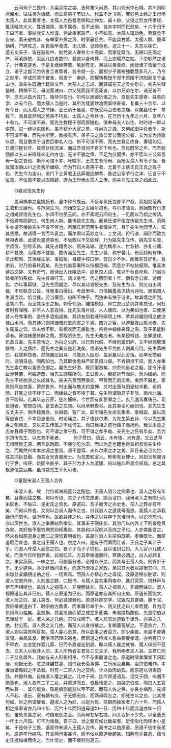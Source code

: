 <!-- { "loadSidebar": true } -->
　　云间何子三畏曰、大梁汝南之墟、志称重义尚质、其山则天中石城、其川则明河溱水、往往灵秀蟠结、而生奇男子节妇人、代盖不乏书焉、若旁邑上蔡之王母杨太孺人、此其著者也、太孺人为邑耆老杨和之仲女、甫十龄、父授之烈女传孝经、辄读晓其大义、性极端悫、笑不露唇、言不出阃、自未字时而巳然矣、十六于归于王曰河者、事姑党安人惟谨、党故秉家政严、小不如意、太孺人辄动色、至寝食不自安、事夫敬戒甚、有举案齐眉之风、时家窭且贫、不能具甘旨、太孺人觧、簪珥勤絣、??辟佐之、即自茹辛食澹、无几微、见颜色也、迨三十一、夫忽以疾亡、遗五丈夫子、皆在髫齓中、姑党安人春秋七十高矣、而家徒壁立、无糊口芘雨之产、茕茕靡依、哭而几绝者数四、甚欲以身殉葬、而上恋皤然之姑、下恋眇然之诸子、计弗克遂也、于是复缠绵劳苦、黾勉有无、奉姑以善飬终、而抚诸子皆至于成立、诸子之能习为农者工者啇者、各令就一业、而视少子嘉裕独聦慧非凡儿、乃令之就学、学成而廪于黉舍、而贡于　帝廷、而辗转教授于郑于原陵于济阳而复于金山也、盖先生既通仕籍骏文声、太孺人之志成、而尊甫在天之灵亦慰矣、初先生肄塾时、稍稍不习、母泣而诫曰、尔父死而我不亟死者、以尔兄弟在尔、诸兄皆不学、念无以昌大其门、独恃尔在也、尔何以居诸玩愒之为、自是先生感奋、益务向学、以有今日、而太孺人当是时、其所为缝裳炊飡燃膏继晷者、复垂三十余年、以有今日、而太孺人之节操、业巳炳于晨星、亦既受两台使者之旌、以俟丝纶于　辇毂下、而且裒然列之邑乘不朽矣、太孺人之考终也、在万历十九年之六月、享年八十有九、不可谓不寿、而先生教授于郑而原陵也、俱奉母夫人以往、时时进一鲜以供馔、进一绮以供御也、虽不获分大官之羞、与尚方之毳、又何如田中负者乎、斯不可谓不飬、而先生所至、教授有声、弟子员之重公爱公而德公者、又为文为诗歌以颂、而且徼灵于当世巨卿名人也、斯不可谓不荣、而先生慕且终身、羮墙如见、日或仰屋长吁、夜或伏枕流涕、而曰吾母何不百岁千秋也、吾母既尽之年、而吾犹腼颜以五斗米碌碌奔走四方也、无论不腆之俸、不足为伏臈供、亦不愿以三公易吾母一朝之飬也、斯不可谓不孝、吁嗟乎、王先生有令母、而杨太孺人有令子哉、吾故知汝南山川之灵秀所蟠结、而为节妇人奇男子者、尤着于上蔡王氏王氏之母子也、先生今为金山、谕门下士黄君正达薛君应麟辈、备述公家节行之详、征言于不佞畏、不佞畏不敢以固陋辞、遂为王母杨太孺人立传、而并为先生及之如此云、 

　　○姚叔信先生传 

　　盖闻檇李之里姚氏者、里中称令族云、不佞与舅氏包彦平??叔。而始交范两生君和长康也。与范两生习。而始交生之友姚尔肃也。与尔肃晤言。而始知有尔肃之祖姚叔信先生也。尔肃不怕至云间。亦不素昵云间何生。一见而以乃祖之传请。不佞避席而辞曰。何生何人斯。能传姚先生哉。而舅氏谓不佞宜传姚先生也。范两生亦谓不佞姚先生不宜不传也。若舅氏若范两生者慎许可。且于先生为同里人。知其贤悉。故请得一言而华衮之。而尔肃以英玅之年、工文词、矜行谊、闻孙而欲为厥祖表章、此盛世盛德事也、不佞敢以不文固辞、乃为姚先生立传、姚先生名兖、字叔信、别号玄岳、其先占籍秀水、居夹马塘、遂为檇李人、世业耕、亦复业儒、耕不甚腴、而儒亦不甚显、数传而至先生、先生少慧、称宁馨儿、长而顾盻有神、举止都雅、其治经生家、事铅椠、目披手校口伊、吾日夕不休、而雅非其好也、竟谢去、时乃翁春秋高矣、先生代翁家秉所以拮据百端、而意亦不帖帖细琐。惟喜攻诗古文辞、文有奇气、而诗出入杜陵法中、欲觅惊人语、辄以千秋自命焉、乃翁为雠者所陷系狱、先生抟顂吁天、请以身代、代之囹圄者十年、僧有念公者、诗僧也、亦以事羁狱、见先生而器之、尽以其诗旨授先生、及先生为诗、则又自出鸿裁、不尽繇念公旨、寻而事白得出、考盘里中、日偕翰墨高流结为诗社、居怕谓人生渴当饮。饥当餐。劳当偃息。何所不快乎。而独未有快于诗者。故其情之所到。泚笔而书。而至其深思之极。刺骨刳肠。雕镂模拟、即亡衣冠坠坑井弗觉也。同社者时有唫哦、非不人人意自得、比先生落片纸、人人媿叹、以为弗如也者、曰使用昔人夺席事例、吾侪多洒指退矣、其诗友则若戚符卿项上林、辈其诗趣则得之放浪佳山水间。而其诗兴则常慷慨悲歌而寄之乎酒。四方之客。以游至胥山鸳水者。先生辄留之饮。饮未尝不醉。有桮欢而无罍耻也。宗党中婚嫁丧葬之需。及子弟能胜读者。膏油楮墨修脯之费。悉取资先生。先生无弗应者。有某侵帑钱、坐罪遣戍、讯备五毒、先生意怜之、为白之公府、以巳赀代偿、不继则鬻田庐、又不继则簪珥器物、入之质库、而先生之橐自是若洗矣。或语先生不为族人割橐应饶。先生苐咲曰、我故非饶者。然能自忍困耳、乌能忍人困耶、盖家虽以此旁落。而卒无攒眉时。诗酒自适。陶陶如也。乃其取舍愈益严即贯镪斗粲。不肯捃拾干贷。而人亦重先生素亡敢以富贵色御之。曩先生好游、晚而倦游矣、曰奈何垂老之躯、犹令汗漫跋涉劳苦、可胜道哉、当先生游屐所次、王公贵人、倒屣折节而迎、愿为结纳、而先生不终欲游之以成其名。彼夫东贽而西借交。甲贽而乙借交者。夷然不屑也。家居则燕坐焚香、萧然世外、时出而与樵夫钓童狎、又时出而与田叟较丰歉、论雨旸、轩冕之谈不经于口。而蝼蛄之音不噪于耳。先生所谓隐君子非欤、南州北海。吾不能知。若其毕志云萝。迯名觞咏。今世而有此寥廓之士。庶几邈焉寡俦巳。司世道者。寄想白驹。是宜表之左闾。以风草野岩谷。此其事讵可阙如也。夫先生生五丈夫子、俱声籍黉宫、长舜聦、官广文、即所辑先生尚玄集者、季舜宾、屡以高等应省试、不幸赍志蚤殁、时论痛之、其子德钦尔肃、为先生第五孙、今以先生集寿之剞劂氏、又以先生传属之不佞何生、而曰我祖之遗行藉子而扬也、我父未竟之志亦且藉子而慰也、可不谓之孝乎哉、可不谓之孝乎哉、夫先生之死有年矣、吾为尔肃传先生、以志其不死者、 
　　何子赞曰、语云、木有根、水有源、又云芝草无根醴泉无源、两言孰韪耶、不佞创见尔肃、而以为芝也醴也得其祖叔信先生传之、而慨然兴木本水源之思焉、语不虚耳、夫以尔肃之才之美、异日者必且名世、成其鸿巨显融、而其女兄青峩居士。为范君和室人。彬彬有女慱士。风刻玉鸳阁诗行于世。呜呼、姚固令族乎、其子孙为才人为淑媛、何以施此声吴会间哉。总之其根源信益远矣、虽谓姚先生不死可也、 

　　○董配宋淑人王孺人合传 

　　宋淑人者、故　封侍郎海观董公之配也、王孺人则公之侧室也、淑人之殁有年矣、且葬而铭之矣、何以传也、其少子传文原道、跪而请曰、我母淑人之有隐行而未彰也、不佞曰、是史氏之责也、原道曰、吾子而传之亦史也、孺人之葬亦有年矣、而何以传也、又何以合淑人而传之也、曰我淑人之逮我毋而恩。我孺人之承我嫡母而毖也。世所罕也。故欲并传之也。并传之以并存于天壤间也。以识不忘也。亦以风世也。淑人之奉舅姑则孝矣、其事夫子则庄矣、其治门以内外上下则雍睦且办矣、其好施予赈穷赒贫则倾橐矣、其慈和以驭庶以及庶之子也。人亦类能言之。然未有如原道身之而口之深切着明者也。盖是时淑人生宗伯既第。孝廉既壮。而原道冣后育也。育之自王孺人也。宗之人曰。是有子而第而壮者。王氏之子其弗子乎。而淑人呼孺人而慰之曰。吾子子而子子钧也。且以语封公曰。大儿官小儿成人矣。而我今日所抱弄者。此呱呱耳。方其牵裾遶膝时。寒燠必调之。出入必顾复之。果实蔬茹。一味之甘。可剖而分者。必推以予之。而其与王孺人处。则忻忻于于。无少遽色。亦无纤微间言也。而遂乃渐授之家政。苐搃其大者以提衡其间。凡米塩丝枲鐍钥出纳之任、一切畀焉。而孺人亦精心为之毋误。及原道稍长胜读、则淑人使就外传、入则置之膝、口授书、与孺人尝共事丙夜中、篝灯荧荧、机杼声与伊吾声相续也、盖淑人之视孺人。非媵而妹矣。孺人之视淑人。非嫡而姊矣。淑人视原道忘其非巳出。孺人忘原道为巳出。而原道亦忘其所自出矣。原道长而能文、淑人抚之曰、是儿第五、何必减骠骑也。原道补郡文学、试辄先其曹耦、廪于官、尝应举就道白下、时宗伯方鼎贵、而孝廉巳举于乡、则又抚之曰儿幸而捷、且为河东凤燕山桂矣、盍勉旃、其爱原道而望之成立多此类、未易缕指数也、先是宗伯以忠谏杖于　庭。淑人哭之几绝。宗伯戍南宁。淑人悲其远道数千里外。亦哭之几绝。封公死。淑人哭之又几绝。而孺人以身持掖之。复朝暮宽觧之。不遗余力。乃淑人则以哭丧明盲矣。孺人委心悉意。所以曲事之者百方。即少疾苦。未尝不废箸废寝。曲局其发。而供汤药理床褥也。而原道之侍淑人愈益夔夔孝谨、亦尝竟日夕不释衣、恋恋犹作婴儿慕、巳而令原道徙别居、即以孺人属之就飬、孺人徘徊不忍去、曰夫人以我非人耶。夫人所殉者主君及三丈夫子。我所殉者夫人耳。主君亡而二子又各居外。我向与夫人形影相吊。今不与俱而谁之也。原道时偕孝廉堂下问起居、则报无恙、进之鲜醲甘毳、则曰我长斋事佛、亡所用汝簋矣、当宗伯难作。孝廉治诸黠奴之不法者。时有一二宵人为之交构。计以鱼肉幼孤。而原道以坦衷热肠。共御外侮。自微淑人覆之翼之。几中于祸、迄今原道语及、泪交于颐、呜咽不能竟也、淑人故有二子二女、并原道而五、皆极怜爱之、自哭宗伯哀、而曰人五官而失其一、其何能身、繇是病剧逡廵以至不起、而孺人佐之哭、亦哀亦病剧、先淑人不起、语云、室有嫡有庶、子无嫡无庶、而两母两忘之、即死生以之也、此其贤何如、世之所谓嫠者、遡淑人之为妇、以迨为母、拮据而操家者几六十年、而孺人相之操家者亦几四十年、历六十年而妇道母道如一日、历四十年而庶道亦如一日也、虽处贵富之家、时值艰危之会。而两母左挈右提。间关百折不少失。以全董氏一杯土六尺孤。可不为难哉。君子曰、世之嫠有如此数辈者、足使俗化而樛木小星矣、于是何子三畏、退而作宋淑人王孺人合传、而书之以贻原道、原道不佞中表弟也、原道孝行纯笃、其言两母事甚详、而不佞以原道肺腑亲、知两母亦甚悉、藉令史氏握如椽而传之、当作信史、而不佞则何足云、 
